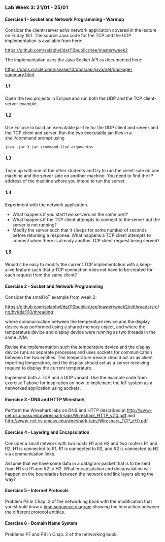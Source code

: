 ### Lab Week 3: 21/01 - 25/01

#### Exercise 1 - Socket and Network Programming - Warmup

Consider the client-server echo network application covered in the lecture on Friday 18.1. The source Java code for the TCP and the UDP implementation is available from here:

https://github.com/selabhvl/dat110public/tree/master/week2

The implementation uses the Java Socket API as documented here:

https://docs.oracle.com/javase/10/docs/api/java/net/package-summary.html

##### 1.1

Open the two projects in Eclipse and run both the UDP and the TCP client-server example.

##### 1.2

Use Eclipse to build an executable jar-file for the UDP client and server and the TCP client and server. Run the two executable jar-files in a shell/command prompt using

`
java -jar X.jar <command-line arguments>
`

##### 1.3

Team up with one of the other students and try to run the client-side on one machine and the server side on another machine. You need to find the IP address of the machine where you intend to run the server.

##### 1.4

Experiment with the network application.

- What happens if you start two servers on the same port?
- What happens if the TCP client attempts to connect to the server but the server is not running?
- Modify the server such that it sleeps for some number of seconds before returning a response. What happens a TCP client attempts to connect when there is already another TCP client request being served?

##### 1.5

Would it be easy to modify the current TCP implementation with a keep-alive feature such that a TCP connection does not have to be created for each request from the same client?

#### Exercise 2 - Socket and Network Programming

Consider the small IoT example from week 2:

https://github.com/selabhvl/dat110public/tree/master/week2/iotthreads/src/no/hvl/dat110/threading

where communication between the temperature device and the display device was performed using a shared memory object, and where the temperature device and display device were running as two threads in the same JVM.

Revise the implementation such the temperature device and the display device runs as separate processes and uses sockets for communication between the two entities. The temperature device should act as as client reporting temperature, and the display should act as a server receiving request to display the current temperature.

Implement both a TCP and a UDP variant. Use the example code from exercise 1 above for inspiration on how to implement the IoT system as a networked application using sockets.

#### Exercise 3 - DNS and HTTP Wireshark

Perform the Wireshark labs on DNS and HTTP described at http://www-net.cs.umass.edu/wireshark-labs/Wireshark_HTTP_v7.0.pdf and http://www-net.cs.umass.edu/wireshark-labs/Wireshark_TCP_v7.0.pdf

#### Exercise 4 - Layering and Encapsulation

Consider a small network with two hosts H1 and H2 and two routers R1 and R2. H1 is connected to R1, R1 is connected to R2, and R2 is connected to H2 via communication links.

Assume that we have some data in a datagram packet that is to be sent from H1 via R1 and R2 to H2. What encapsulation and decapsulation will happen on the boundaries between the network and link layers along the way?

#### Exercise 5 - Internet Protocols

Problem P3 in Chap. 2 of the networking book with the modification that you should draw a [time sequence diagram]( https://en.wikipedia.org/wiki/Sequence_diagram) showing the interaction between the different protocol entities.

#### Exercise 6 - Domain Name System

Problems P7 and P8 in Chap. 2 of the networking book.
